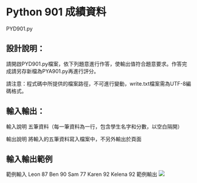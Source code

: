 # Python 901 成績資料
PYD901.py
## 設計說明：
請開啟PYD901.py檔案，依下列題意進行作答，使輸出值符合題意要求。作答完成請另存新檔為PYA901.py再進行評分。

請注意：程式碼中所提供的檔案路徑，不可進行變動，write.txt檔案需為UTF-8編碼格式。
## 輸入輸出：
輸入說明
五筆資料（每一筆資料為一行，包含學生名字和分數，以空白隔開）

輸出說明
將輸入的五筆資料寫入檔案中，不另外輸出於頁面


## 輸入輸出範例
範例輸入
Leon 87
Ben 90
Sam 77
Karen 92
Kelena 92
範例輸出
![](https://i.imgur.com/DAQc7ry.png)

